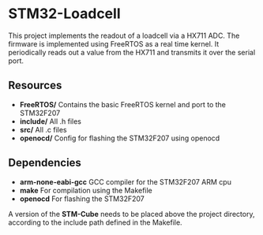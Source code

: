 # STM32-Loadcell

This project implements the readout of a loadcell via a HX711 ADC. The firmware is implemented using FreeRTOS as a real time kernel. It periodically reads out a value from the HX711 and transmits it over the serial port.

## Resources
- **FreeRTOS/** Contains the basic FreeRTOS kernel and port to the STM32F207
- **include/** All .h files 
- **src/** All .c files
- **openocd/** Config for flashing the STM32F207 using openocd

## Dependencies
- **arm-none-eabi-gcc** GCC compiler for the STM32F207 ARM cpu
- **make** For compilation using the Makefile
- **openocd** For flashing the STM32F207

A version of the **STM-Cube** needs to be placed above the project directory, according to the include path defined in the Makefile.
